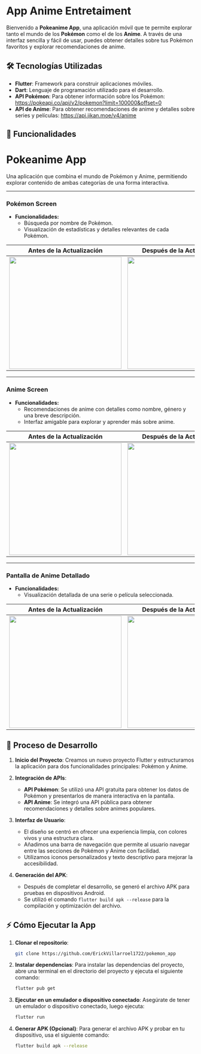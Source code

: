# App Anime Entretaiment

Bienvenido a **Pokeanime App**, una aplicación móvil que te permite explorar tanto el mundo de los **Pokémon** como el de los **Anime**. A través de una interfaz sencilla y fácil de usar, puedes obtener detalles sobre tus Pokémon favoritos y explorar recomendaciones de anime.

## 🛠️ Tecnologías Utilizadas

- **Flutter**: Framework para construir aplicaciones móviles.
- **Dart**: Lenguaje de programación utilizado para el desarrollo.
- **API Pokémon**: Para obtener información sobre los Pokémon: https://pokeapi.co/api/v2/pokemon?limit=100000&offset=0
- **API de Anime**: Para obtener recomendaciones de anime y detalles sobre series y películas: https://api.jikan.moe/v4/anime

## 📱 Funcionalidades
# Pokeanime App

Una aplicación que combina el mundo de Pokémon y Anime, permitiendo explorar contenido de ambas categorías de una forma interactiva.

---

### **Pokémon Screen**
- **Funcionalidades:**
  - Búsqueda por nombre de Pokémon.
  - Visualización de estadísticas y detalles relevantes de cada Pokémon.

| Antes de la Actualización                           | Después de la Actualización                            |
|-----------------------------------------------------|-------------------------------------------------------|
| <img src="https://github.com/user-attachments/assets/1e0300cf-375b-4955-b0a5-f49f94480ad2" width="300" /> | <img src="https://github.com/user-attachments/assets/ce3b0c80-7c23-4eac-860c-75876f202c38" width="300" /> |

---

### **Anime Screen**
- **Funcionalidades:**
  - Recomendaciones de anime con detalles como nombre, género y una breve descripción.
  - Interfaz amigable para explorar y aprender más sobre anime.

| Antes de la Actualización                           | Después de la Actualización                            |
|-----------------------------------------------------|-------------------------------------------------------|
| <img src="https://github.com/user-attachments/assets/6f8f612d-88b8-4aae-934b-5c31dfdc7b71" width="300" /> | <img src="https://github.com/user-attachments/assets/39b91d40-549f-4bbc-90f8-58fc09dad381" width="300" /> |

---

### **Pantalla de Anime Detallado**
- **Funcionalidades:**
  - Visualización detallada de una serie o película seleccionada.

| Antes de la Actualización                           | Después de la Actualización                            |
|-----------------------------------------------------|-------------------------------------------------------|
| <img src="https://github.com/user-attachments/assets/61f7d46b-72b3-4e8f-b364-4113fbf19523" width="300" /> | <img src="https://github.com/user-attachments/assets/c61ccb25-ebce-4dca-8aa3-f00f4f5f0c60" width="300" /> |


## 🚀 Proceso de Desarrollo

1. **Inicio del Proyecto**: Creamos un nuevo proyecto Flutter y estructuramos la aplicación para dos funcionalidades principales: Pokémon y Anime.
2. **Integración de APIs**:
   - **API Pokémon**: Se utilizó una API gratuita para obtener los datos de Pokémon y presentarlos de manera interactiva en la pantalla.
   - **API Anime**: Se integró una API pública para obtener recomendaciones y detalles sobre animes populares.
3. **Interfaz de Usuario**:
   - El diseño se centró en ofrecer una experiencia limpia, con colores vivos y una estructura clara.
   - Añadimos una barra de navegación que permite al usuario navegar entre las secciones de Pokémon y Anime con facilidad.
   - Utilizamos iconos personalizados y texto descriptivo para mejorar la accesibilidad.

4. **Generación del APK**:
   - Después de completar el desarrollo, se generó el archivo APK para pruebas en dispositivos Android.
   - Se utilizó el comando `flutter build apk --release` para la compilación y optimización del archivo.

## ⚡ Cómo Ejecutar la App

1. **Clonar el repositorio**:
   ```bash
   git clone https://github.com/ErickVillarroel1722/pokemon_app 

2. **Instalar dependencias**:
    Para instalar las dependencias del proyecto, abre una terminal en el directorio del proyecto y ejecuta el siguiente comando:
    ```bash
    flutter pub get
    ```

3. **Ejecutar en un emulador o dispositivo conectado**:
    Asegúrate de tener un emulador o dispositivo conectado, luego ejecuta:
    ```bash
    flutter run
    ```

4. **Generar APK (Opcional)**:
    Para generar el archivo APK y probar en tu dispositivo, usa el siguiente comando:
    ```bash
    flutter build apk --release
    ```
